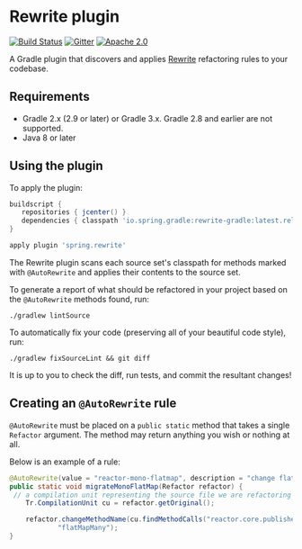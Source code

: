 # Rewrite plugin

[![Build Status](https://travis-ci.org/spring-gradle-plugins/rewrite-gradle.svg?branch=master)](https://travis-ci.org/spring-gradle-plugins/rewrite-gradle)
[![Gitter](https://badges.gitter.im/Join%20Chat.svg)](https://gitter.im/spring-gradle-plugins/rewrite-gradle?utm_source=badge&utm_medium=badge&utm_campaign=pr-badge)
[![Apache 2.0](https://img.shields.io/github/license/spring-gradle-plugins/rewrite-gradle.svg)](http://www.apache.org/licenses/LICENSE-2.0)

A Gradle plugin that discovers and applies [Rewrite](https://github.com/Netflix-Skunkworks/rewrite)
refactoring rules to your codebase.

## Requirements

 - Gradle 2.x (2.9 or later) or Gradle 3.x. Gradle 2.8 and earlier are not supported.
 - Java 8 or later

## Using the plugin

To apply the plugin:

```groovy
buildscript {
   repositories { jcenter() }
   dependencies { classpath 'io.spring.gradle:rewrite-gradle:latest.release' }
}

apply plugin 'spring.rewrite'
```

The Rewrite plugin scans each source set's classpath for methods marked with `@AutoRewrite` and applies their contents to the source set.

To generate a report of what should be refactored in your project based on the `@AutoRewrite` methods found, run:

`./gradlew lintSource`

To automatically fix your code (preserving all of your beautiful code style), run:

`./gradlew fixSourceLint && git diff`

It is up to you to check the diff, run tests, and commit the resultant changes!

## Creating an `@AutoRewrite` rule

`@AutoRewrite` must be placed on a `public static` method that takes a single `Refactor` argument. The method may return anything you wish or nothing at all.

Below is an example of a rule:

```java
@AutoRewrite(value = "reactor-mono-flatmap", description = "change flatMap to flatMapMany")
public static void migrateMonoFlatMap(Refactor refactor) {
 // a compilation unit representing the source file we are refactoring
	Tr.CompilationUnit cu = refactor.getOriginal();

	refactor.changeMethodName(cu.findMethodCalls("reactor.core.publisher.Mono flatMap(..)"),
			"flatMapMany");
}
```
